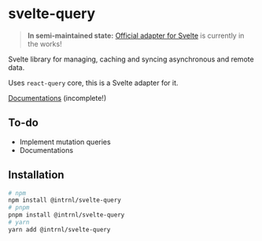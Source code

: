 # svelte-query

> **In semi-maintained state:** [Official adapter for Svelte](https://github.com/tanstack/svelte-query) is currently in the works!

Svelte library for managing, caching and syncing asynchronous and remote data.

Uses `react-query` core, this is a Svelte adapter for it.

[Documentations](./docs/index.md) (incomplete!)

## To-do

- Implement mutation queries
- Documentations

## Installation

```sh
# npm
npm install @intrnl/svelte-query
# pnpm
pnpm install @intrnl/svelte-query
# yarn
yarn add @intrnl/svelte-query
```
